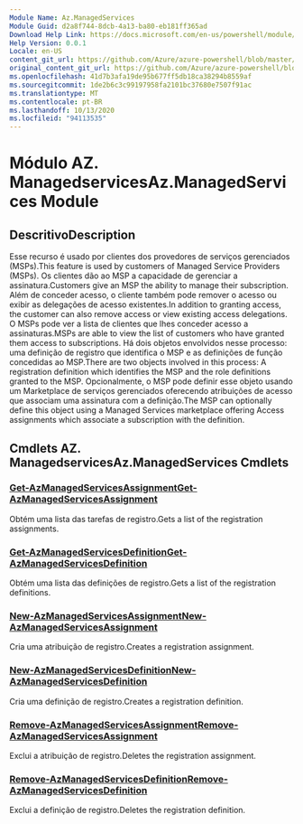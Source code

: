 ```yaml
---
Module Name: Az.ManagedServices
Module Guid: d2a8f744-8dcb-4a13-ba80-eb181ff365ad
Download Help Link: https://docs.microsoft.com/en-us/powershell/module/az.managedservices
Help Version: 0.0.1
Locale: en-US
content_git_url: https://github.com/Azure/azure-powershell/blob/master/src/ManagedServices/ManagedServices/help/Az.ManagedServices.md
original_content_git_url: https://github.com/Azure/azure-powershell/blob/master/src/ManagedServices/ManagedServices/help/Az.ManagedServices.md
ms.openlocfilehash: 41d7b3afa19de95b677ff5db18ca38294b8559af
ms.sourcegitcommit: 1de2b6c3c99197958fa2101bc37680e7507f91ac
ms.translationtype: MT
ms.contentlocale: pt-BR
ms.lasthandoff: 10/13/2020
ms.locfileid: "94113535"
---
```

# <span data-ttu-id="a0899-101">Módulo AZ. Managedservices</span><span class="sxs-lookup"><span data-stu-id="a0899-101">Az.ManagedServices Module</span></span>
## <span data-ttu-id="a0899-102">Descritivo</span><span class="sxs-lookup"><span data-stu-id="a0899-102">Description</span></span>
<span data-ttu-id="a0899-103">Esse recurso é usado por clientes dos provedores de serviços gerenciados (MSPs).</span><span class="sxs-lookup"><span data-stu-id="a0899-103">This feature is used by customers of Managed Service Providers (MSPs).</span></span> <span data-ttu-id="a0899-104">Os clientes dão ao MSP a capacidade de gerenciar a assinatura.</span><span class="sxs-lookup"><span data-stu-id="a0899-104">Customers give an MSP the ability to manage their subscription.</span></span> <span data-ttu-id="a0899-105">Além de conceder acesso, o cliente também pode remover o acesso ou exibir as delegações de acesso existentes.</span><span class="sxs-lookup"><span data-stu-id="a0899-105">In addition to granting access, the customer can also remove access or view existing access delegations.</span></span> <span data-ttu-id="a0899-106">O MSPs pode ver a lista de clientes que lhes conceder acesso a assinaturas.</span><span class="sxs-lookup"><span data-stu-id="a0899-106">MSPs are able to view the list of customers who have granted them access to subscriptions.</span></span> <span data-ttu-id="a0899-107">Há dois objetos envolvidos nesse processo: uma definição de registro que identifica o MSP e as definições de função concedidas ao MSP.</span><span class="sxs-lookup"><span data-stu-id="a0899-107">There are two objects involved in this process: A registration definition which identifies the MSP and the role definitions granted to the MSP.</span></span> <span data-ttu-id="a0899-108">Opcionalmente, o MSP pode definir esse objeto usando um Marketplace de serviços gerenciados oferecendo atribuições de acesso que associam uma assinatura com a definição.</span><span class="sxs-lookup"><span data-stu-id="a0899-108">The MSP can optionally define this object using a Managed Services marketplace offering Access assignments which associate a subscription with the definition.</span></span>

## <span data-ttu-id="a0899-109">Cmdlets AZ. Managedservices</span><span class="sxs-lookup"><span data-stu-id="a0899-109">Az.ManagedServices Cmdlets</span></span>
### [<span data-ttu-id="a0899-110">Get-AzManagedServicesAssignment</span><span class="sxs-lookup"><span data-stu-id="a0899-110">Get-AzManagedServicesAssignment</span></span>](Get-AzManagedServicesAssignment.md)
<span data-ttu-id="a0899-111">Obtém uma lista das tarefas de registro.</span><span class="sxs-lookup"><span data-stu-id="a0899-111">Gets a list of the registration assignments.</span></span>

### [<span data-ttu-id="a0899-112">Get-AzManagedServicesDefinition</span><span class="sxs-lookup"><span data-stu-id="a0899-112">Get-AzManagedServicesDefinition</span></span>](Get-AzManagedServicesDefinition.md)
<span data-ttu-id="a0899-113">Obtém uma lista das definições de registro.</span><span class="sxs-lookup"><span data-stu-id="a0899-113">Gets a list of the registration definitions.</span></span>

### [<span data-ttu-id="a0899-114">New-AzManagedServicesAssignment</span><span class="sxs-lookup"><span data-stu-id="a0899-114">New-AzManagedServicesAssignment</span></span>](New-AzManagedServicesAssignment.md)
<span data-ttu-id="a0899-115">Cria uma atribuição de registro.</span><span class="sxs-lookup"><span data-stu-id="a0899-115">Creates a registration assignment.</span></span>

### [<span data-ttu-id="a0899-116">New-AzManagedServicesDefinition</span><span class="sxs-lookup"><span data-stu-id="a0899-116">New-AzManagedServicesDefinition</span></span>](New-AzManagedServicesDefinition.md)
<span data-ttu-id="a0899-117">Cria uma definição de registro.</span><span class="sxs-lookup"><span data-stu-id="a0899-117">Creates a registration definition.</span></span>

### [<span data-ttu-id="a0899-118">Remove-AzManagedServicesAssignment</span><span class="sxs-lookup"><span data-stu-id="a0899-118">Remove-AzManagedServicesAssignment</span></span>](Remove-AzManagedServicesAssignment.md)
<span data-ttu-id="a0899-119">Exclui a atribuição de registro.</span><span class="sxs-lookup"><span data-stu-id="a0899-119">Deletes the registration assignment.</span></span>

### [<span data-ttu-id="a0899-120">Remove-AzManagedServicesDefinition</span><span class="sxs-lookup"><span data-stu-id="a0899-120">Remove-AzManagedServicesDefinition</span></span>](Remove-AzManagedServicesDefinition.md)
<span data-ttu-id="a0899-121">Exclui a definição de registro.</span><span class="sxs-lookup"><span data-stu-id="a0899-121">Deletes the registration definition.</span></span>

